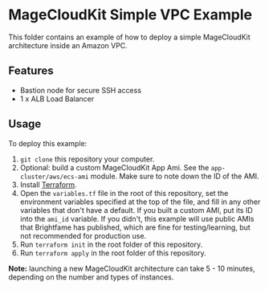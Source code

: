 # MageCloudKit Simple VPC Example

This folder contains an example of how to deploy a simple MageCloudKit architecture inside an Amazon VPC.

## Features

 * Bastion node for secure SSH access
 * 1 x ALB Load Balancer

## Usage

To deploy this example:

1. `git clone` this repository your computer.
1. Optional: build a custom MageCloudKit App Ami. See the `app-cluster/aws/ecs-ami` module. Make sure to note down the ID of the AMI.
1. Install [Terraform](https://www.terraform.io/).
1. Open the `variables.tf` file in the root of this repository, set the environment variables specified at the top of the
   file, and fill in any other variables that don't have a default. If you built a custom AMI, put its ID into the
   `ami_id` variable. If you didn't, this example will use public AMIs that Brightfame has published, which are fine for
   testing/learning, but not recommended for production use.
1. Run `terraform init` in the root folder of this repository.
1. Run `terraform apply` in the root folder of this repository.

**Note:** launching a new MageCloudKit architecture can take 5 - 10 minutes, depending on the number and types of instances.
